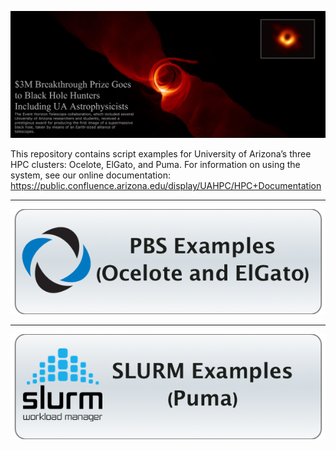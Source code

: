 ![](Images/BlackHoleMashup_TextOverlap.png)

This repository contains script examples for University of Arizona’s three HPC clusters: Ocelote, ElGato, and Puma. For information on using the system, see our online documentation: https://public.confluence.arizona.edu/display/UAHPC/HPC+Documentation

---

[![Click here for PBS script examples (Ocelote and ElGato)](Images/pbs-button.png)](PBS-Scripts/README.md) 

---

![Click here for SLURM script examples (Puma)](Images/slurm-button.png)
